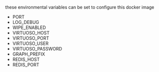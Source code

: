 these environmental variables can be set to configure this docker image

- PORT            
- LOG_DEBUG       
- WIPE_ENABLED     
- VIRTUOSO_HOST    
- VIRTUOSO_PORT    
- VIRTUOSO_USER    
- VIRTUOSO_PASSWORD
- GRAPH_PREFIX     
- REDIS_HOST       
- REDIS_PORT      
